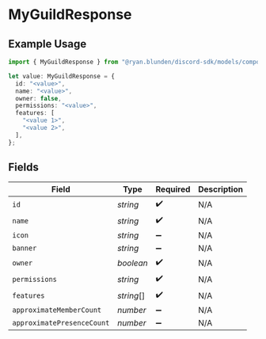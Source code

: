 # MyGuildResponse

## Example Usage

```typescript
import { MyGuildResponse } from "@ryan.blunden/discord-sdk/models/components";

let value: MyGuildResponse = {
  id: "<value>",
  name: "<value>",
  owner: false,
  permissions: "<value>",
  features: [
    "<value 1>",
    "<value 2>",
  ],
};
```

## Fields

| Field                      | Type                       | Required                   | Description                |
| -------------------------- | -------------------------- | -------------------------- | -------------------------- |
| `id`                       | *string*                   | :heavy_check_mark:         | N/A                        |
| `name`                     | *string*                   | :heavy_check_mark:         | N/A                        |
| `icon`                     | *string*                   | :heavy_minus_sign:         | N/A                        |
| `banner`                   | *string*                   | :heavy_minus_sign:         | N/A                        |
| `owner`                    | *boolean*                  | :heavy_check_mark:         | N/A                        |
| `permissions`              | *string*                   | :heavy_check_mark:         | N/A                        |
| `features`                 | *string*[]                 | :heavy_check_mark:         | N/A                        |
| `approximateMemberCount`   | *number*                   | :heavy_minus_sign:         | N/A                        |
| `approximatePresenceCount` | *number*                   | :heavy_minus_sign:         | N/A                        |